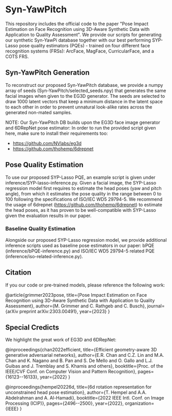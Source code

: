 # Syn-YawPitch

This repository includes the official code to the paper "Pose Impact Estimation on Face Recognition using 3D-Aware Synthetic Data with Application to Quality Assessment". We provide our scripts for generating our synthetic Syn-YawPi database together with our best performing SYP-Lasso pose quality estimators (PQEs) - trained on four different face recognition systems (FRSs): ArcFace, MagFace, CurricularFace, and a COTS FRS.


## Syn-YawPitch Generation

To reconstruct our proposed Syn-YawPitch database, we provide a numpy array of seeds (Syn-YawPitch/selected_seeds.npy) that generates the same facial images when given to the EG3D generator. The seeds are selected to draw 1000 latent vectors that keep a minimum distance in the latent space to each other in order to prevent unnatural look-alike rates across the generated non-mated samples. 

NOTE: Our Syn-YawPitch DB builds upon the EG3D face image generator and 6DRepNet pose estimator: In order to run the provided script given here, make sure to install their requirements too:

 - https://github.com/NVlabs/eg3d
 - https://github.com/thohemp/6drepnet

## Pose Quality Estimation

To use our proposed SYP-Lasso PQE, an example script is given under inference/SYP-lasso-inference.py. Given a facial image, the SYP-Lasso regression model first requires to estimate the head poses (yaw and pitch angle), from which it estimates the pose quality in the range between 0 to 100 following the specifications of ISO/IEC WD5 29794-5. We recommend the usage of 6drepnet (https://github.com/thohemp/6drepnet) to estimate the head poses, as it has proven to be well-compatible with SYP-Lasso given the evaluation results in our paper. 


### Baseline Quality Estimation

Alongside our proposed SYP-Lasso regression model, we provide additional inference scripts used as baseline pose estimators in our paper: bPQE (inference/bPQE-inference.py) and ISO/IEC WD5 29794-5 related PQE (inference/iso-related-inference.py).


## Citation

If you our code or pre-trained models, please reference the following work: 

@article{grimmer2023pose,
  title={Pose Impact Estimation on Face Recognition using 3D-Aware Synthetic Data with Application to Quality Assessment},
  author={M. Grimmer and C. Rathgeb and C. Busch},
  journal={arXiv preprint arXiv:2303.00491},
  year={2023}
}


## Special Credicts

We highlight the great work of EG3D and 6DRepNet: 

@inproceedings{chan2022efficient,
  title={Efficient geometry-aware 3D generative adversarial networks},
  author={E.R. Chan and C.Z. Lin and M.A. Chan and K. Nagano and B. Pan and S. De Mello and O. Gallo and L.J. Guibas and J. Tremblay and S. Khamis and others},
  booktitle={Proc. of the IEEE/CVF Conf. on Computer Vision and Pattern Recognition},
  pages={16123--16133},
  year={2022}
}

@inproceedings{hempel20226d,
  title={6d rotation representation for unconstrained head pose estimation},
  author={T. Hempel and A.A. Abdelrahman and A. Al-Hamadi},
  booktitle={2022 IEEE Intl. Conf. on Image Processing (ICIP)},
  pages={2496--2500},
  year={2022},
  organization={IEEE}
}



